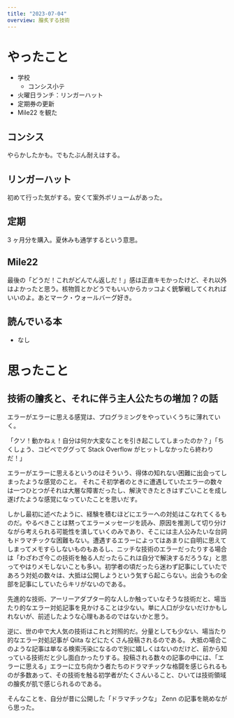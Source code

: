 ```yaml
---
title: "2023-07-04"
overview: 膾炙する技術
---
```


# やったこと

- 学校
  - コンシス小テ
- 火曜日ランチ：リンガーハット
- 定期券の更新
- Mile22 を観た

## コンシス

やらかしたかも。でもたぶん耐えはする。

## リンガーハット

初めて行った気がする。安くて案外ボリュームがあった。

## 定期

3 ヶ月分を購入。夏休みも通学するという意思。

## Mile22

最後の「どうだ！これがどんでん返しだ！」感は正直キモかったけど、それ以外はよかったと思う。核物質とかどうでもいいからカッコよく銃撃戦してくれればいいのよ。あとマーク・ウォールバーグ好き。

## 読んでいる本

- なし

# 思ったこと

## 技術の膾炙と、それに伴う主人公たちの増加？の話

エラーがエラーに思える感覚は、プログラミングをやっていくうちに薄れていく。

「クソ！動かねぇ！自分は何か大変なことを引き起こしてしまったのか？」「ちくしょう、コピペでググって Stack Overflow がヒットしなかったら終わりだ！」

エラーがエラーに思えるというのはそういう、得体の知れない困難に出会ってしまったような感覚のこと。
それこそ初学者のときに遭遇していたエラーの数々は一つひとつがそれは大層な障害だったし、解決できたときはすごいことを成し遂げたような感覚になっていたことを思いだす。

しかし最初に述べたように、経験を積むほどにエラーへの対処はこなれてくるものだ。やるべきことは黙ってエラーメッセージを読み、原因を推測して切り分けながら考えられる可能性を潰していくのみであり、そこには主人公みたいな台詞もドラマチックな困難もない。遭遇するエラーによってはあまりに自明に思えてしまってメモすらしないものもあるし、ニッチな技術のエラーだったりする場合は「わざわざ今この技術を触る人だったらこれは自分で解決するだろうな」と思ってやはりメモしないことも多い。初学者の頃だったら迷わず記事にしていたであろう対処の数々は、大抵は公開しようという気すら起こらない。出会うもの全部を記事にしていたらキリがないのである。

先進的な技術、アーリーアダプター的な人しか触っていなそうな技術だと、場当たり的なエラー対処記事を見かけることは少ない。単に人口が少ないだけかもしれないが、前述したような心理もあるのではないかと思う。

逆に、世の中で大人気の技術はこれと対照的だ。分量としても少ない、場当たり的なエラー対処記事が Qiita などにたくさん投稿されるのである。
大抵の場合このような記事は単なる検索汚染になるので別に嬉しくはないのだけど、前から知っている技術だと少し面白かったりする。投稿される数々の記事の中には、「エラーに思える」エラーに立ち向かう者たちのドラマチックな格闘を感じられるものが多数あって、その技術を触る初学者がたくさんいること、ひいては技術領域の膾炙が肌で感じられるのである。

そんなことを、自分が昔に公開した「ドラマチックな」 Zenn の記事を眺めながら思った。
